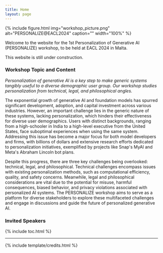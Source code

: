 ```yaml
---
title: Home
layout: page
---
```


[//]: # (# Bootstrap Workshop Template!)

{% include figure.html img="workshop_picture.png" alt="PERSONALIZE@EACL2024" caption="" width="100%" %}

Welcome to the website for the 1st Personalization of Generative AI (PERSONALIZE) workshop, to be held at EACL 2024 in Malta.

This website is still under construction.

### Workshop Topic and Content

*Personalization of generative AI is a key step to make generic systems tangibly useful to a diverse demographic user group. Our workshop studies personalization from technical, legal, and philosophical angles.*

The exponential growth of generative AI and foundation models has spurred significant development, adoption, and capital investment across various industries. However, an important challenge lies in the generic nature of these systems, lacking personalization, which hinders their effectiveness for diverse user demographics. Users with distinct backgrounds, ranging from a high-schooler in India to a high-level executive from the United States, face suboptimal experiences when using the same system. Addressing this issue has become a major focus for both model developers and firms, with billions of dollars and extensive research efforts dedicated to personalization initiatives, exemplified by projects like Snap's MyAI and Meta's Abraham Lincoln bot plans. 

Despite this progress, there are three key challenges being overlooked: technical, legal, and philosophical. Technical challenges encompass issues with existing personalization methods, such as computational efficiency, quality, and safety concerns. Meanwhile, legal and philosophical considerations are vital due to the potential for misuse, harmful consequences, biased behavior, and privacy violations associated with personalized AI systems. The PERSONALIZE workshop aims to serve as a platform for diverse stakeholders to explore these multifaceted challenges and engage in discussions and guide the future of personalized generative AI.


### Invited Speakers

[//]: # ({% include card.html img="invited_speakers/Hannaneh-Hajishirzi.jpeg" title="Professor at UW and Senior Research Manager at AI2" header="<a href="https://homes.cs.washington.edu/~hannaneh/">Hannaneh Hajishirzi</a>" text="Hannaneh Hajishirzi is a Professor at the University of Washington and a Senior Research Manager at the Allen Institute for AI. Her honors include the NSF CAREER Award, Sloan Fellowship, and Allen Distinguished Investigator Award." %})

[//]: # ({% include card.html img="invited_speakers/Tanmay-Rajpurohit.jpeg" title="Attorney, AI expert" header="<a href="http://tanmay.one/">Tanmay Rajpurohit</a>" text="Dr. Tanmay Rajpurohit's expertise on topics surrounding law, AI, and mathematics, and given his past experience as an attorney and stochastic control researcher and current experience as an AI expert, brings unique perspectives to the workshop." %})

[//]: # ({% include card.html img="invited_speakers/Julian-De-Freitas.jpeg" title="Professor at Harvard Business School" header="<a href="https://www.hbs.edu/faculty/Pages/profile.aspx?facId=1326184">Julian De Freitas</a>" text="Julian De Freitas is an Assistant Professor of Business Administration in the Marketing Unit, and Director of the Ethical Intelligence Lab, at Harvard Business School. He is also affiliated with the Mind, Brain, and Behavior Initiative at Harvard University." %})

[//]: # ({% include card.html img="invited_speakers/Ted-Chiang.jpeg" title="Sci-fi author" header="<a href="https://en.wikipedia.org/wiki/Ted_Chiang">Ted Chiang</a>" text="Ted Chiang &#40;born 1967&#41; is an American science fiction writer. His work has won four Nebula awards, four Hugo awards, the John W. Campbell Award for Best New Writer, and six Locus awards. His short story "Story of Your Life" was the basis of the film Arrival &#40;2016&#41;. Chiang is also a frequent non-fiction contributor to the New Yorker Magazine, most recently for as artificial intelligence." %})

[//]: # ({% include card.html img="invited_speakers/Sheila-Jasanoff.jpeg" title="Professor at Harvard Kennedy School" header="<a href="https://en.wikipedia.org/wiki/Sheila_Jasanoff">Sheila Jasanoff</a>" text=Sheila Sen Jasanoff is an Indian American academic and significant contributor to the field of Science and Technology Studies. In 2021 she was elected to the American Philosophical Society. Her research has been recognized with many awards, including the 2022 Holberg Prize "for her groundbreaking research in science and technology studies."" %})

{% include toc.html %}


------

{% include template/credits.html %}

